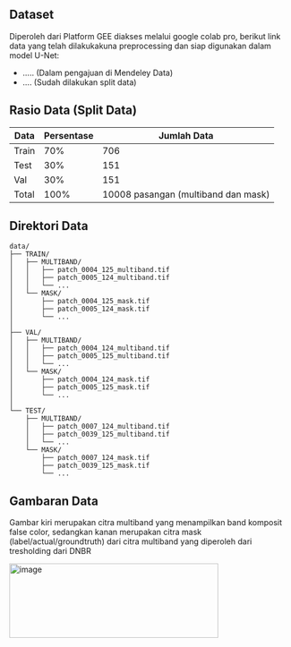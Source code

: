 ## Dataset
Diperoleh dari Platform GEE diakses melalui google colab pro, berikut link data yang telah dilakukakuna preprocessing dan siap digunakan dalam model U-Net:
*  ..... (Dalam pengajuan di Mendeley Data)
*  .... (Sudah dilakukan split data)

## Rasio Data (Split Data)

| Data     | Persentase    | Jumlah Data                                  |
|----------|---------------|----------------------------------------------|
| Train    | 70%           | 706                                          |
| Test     | 30%           | 151                                          |
| Val      | 30%           | 151                                          |
| Total    | 100%          | 10008 pasangan (multiband dan mask)          |


## Direktori Data

```text
data/
├── TRAIN/
│   ├── MULTIBAND/
│   │   ├── patch_0004_125_multiband.tif
│   │   ├── patch_0005_124_multiband.tif
│   │   └── ...
│   └── MASK/
│       ├── patch_0004_125_mask.tif
│       ├── patch_0005_124_mask.tif
│       └── ...
│
├── VAL/
│   ├── MULTIBAND/
│   │   ├── patch_0004_124_multiband.tif
│   │   ├── patch_0005_125_multiband.tif
│   │   └── ...
│   └── MASK/
│       ├── patch_0004_124_mask.tif
│       ├── patch_0005_125_mask.tif
│       └── ...
│
└── TEST/
    ├── MULTIBAND/
    │   ├── patch_0007_124_multiband.tif
    │   ├── patch_0039_125_multiband.tif
    │   └── ...
    └── MASK/
        ├── patch_0007_124_mask.tif
        ├── patch_0039_125_mask.tif
        └── ...
```


## Gambaran Data
Gambar kiri merupakan citra multiband yang menampilkan band komposit false color, sedangkan kanan merupakan citra mask (label/actual/groundtruth) dari citra multiband yang diperoleh dari tresholding dari DNBR

<img width="373" height="133" alt="image" src="https://github.com/user-attachments/assets/2701abca-1880-464f-9b33-74d94cc772a7" />
